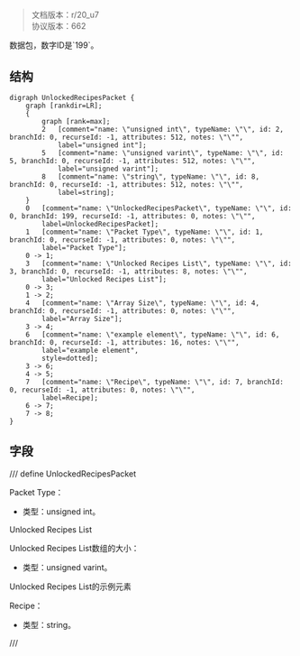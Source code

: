 # <!-- md:samp UnlockedRecipesPacket -->

> 文档版本：r/20_u7<br/>协议版本：662

<!-- md:samp UnlockedRecipesPacket -->数据包，数字ID是`199`。

## 结构

```viz
digraph UnlockedRecipesPacket {
	graph [rankdir=LR];
	{
		graph [rank=max];
		2	[comment="name: \"unsigned int\", typeName: \"\", id: 2, branchId: 0, recurseId: -1, attributes: 512, notes: \"\"",
			label="unsigned int"];
		5	[comment="name: \"unsigned varint\", typeName: \"\", id: 5, branchId: 0, recurseId: -1, attributes: 512, notes: \"\"",
			label="unsigned varint"];
		8	[comment="name: \"string\", typeName: \"\", id: 8, branchId: 0, recurseId: -1, attributes: 512, notes: \"\"",
			label=string];
	}
	0	[comment="name: \"UnlockedRecipesPacket\", typeName: \"\", id: 0, branchId: 199, recurseId: -1, attributes: 0, notes: \"\"",
		label=UnlockedRecipesPacket];
	1	[comment="name: \"Packet Type\", typeName: \"\", id: 1, branchId: 0, recurseId: -1, attributes: 0, notes: \"\"",
		label="Packet Type"];
	0 -> 1;
	3	[comment="name: \"Unlocked Recipes List\", typeName: \"\", id: 3, branchId: 0, recurseId: -1, attributes: 8, notes: \"\"",
		label="Unlocked Recipes List"];
	0 -> 3;
	1 -> 2;
	4	[comment="name: \"Array Size\", typeName: \"\", id: 4, branchId: 0, recurseId: -1, attributes: 0, notes: \"\"",
		label="Array Size"];
	3 -> 4;
	6	[comment="name: \"example element\", typeName: \"\", id: 6, branchId: 0, recurseId: -1, attributes: 16, notes: \"\"",
		label="example element",
		style=dotted];
	3 -> 6;
	4 -> 5;
	7	[comment="name: \"Recipe\", typeName: \"\", id: 7, branchId: 0, recurseId: -1, attributes: 0, notes: \"\"",
		label=Recipe];
	6 -> 7;
	7 -> 8;
}

```

## 字段

/// define
UnlockedRecipesPacket

Packet Type：<!-- md:samp unsigned int -->

- 类型：unsigned int。

Unlocked Recipes List

Unlocked Recipes List数组的大小：<!-- md:samp unsigned varint -->

- 类型：unsigned varint。

Unlocked Recipes List的示例元素

Recipe：<!-- md:samp string -->

- 类型：string。


///
